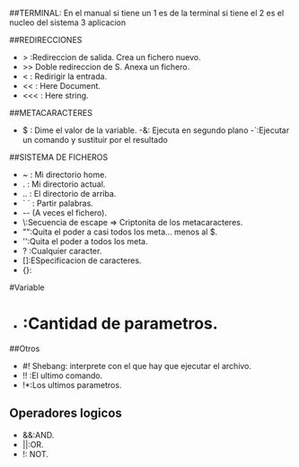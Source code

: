 ##TERMINAL:
En el manual si tiene un 1 es de la terminal si tiene el 2 es el nucleo del sistema 3 aplicacion

##REDIRECCIONES 

- &gt; :Redireccion de salida. Crea un fichero nuevo.
- &gt;&gt; Doble redireccion de S. Anexa un fichero.
- &lt; : Redirigir la entrada.
- &lt;&lt; : Here Document.
- &lt;&lt;&lt; : Here string.

##METACARACTERES

- $ : Dime el valor de la variable.
-&: Ejecuta en segundo plano 
-\`:Ejecutar un comando y sustituir por el resultado

##SISTEMA DE FICHEROS

- ~ : Mi directorio home.
- . : Mi directorio actual. 
- .. : El directorio de arriba.
- ` ´ : Partir palabras.
- -- (A veces el fichero).
- \\:Secuencia de escape => Criptonita de los metacaracteres.
- "":Quita el poder a casi todos los meta... menos al $.
- '':Quita el poder a todos los meta. 
- ? :Cualquier caracter.
- []:ESpecificacion de caracteres.
- {}:

#Variable

- # :Cantidad de parametros.

##Otros

- \#! Shebang: interprete con el que hay que ejecutar el archivo.
- !! :El ultimo comando.
- !*:Los ultimos parametros.

## Operadores logicos
- &&:AND.
- ||:OR.
- !: NOT.